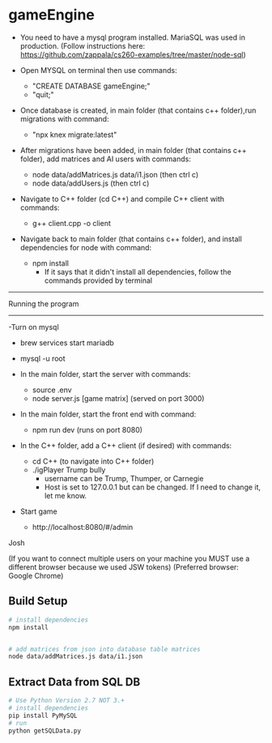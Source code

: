 # gameEngine
- You need to have a mysql program installed. MariaSQL was used in production. (Follow instructions here: https://github.com/zappala/cs260-examples/tree/master/node-sql)

- Open MYSQL on terminal then use commands:
  - "CREATE DATABASE gameEngine;"
  - "quit;"

- Once database is created, in main folder (that contains c++ folder),run migrations with command:
  - "npx knex migrate:latest"

- After migrations have been added, in main folder (that contains c++ folder), add matrices and AI users with commands:
  - node data/addMatrices.js data/i1.json (then ctrl c)
  - node data/addUsers.js (then ctrl c)

- Navigate to C++ folder (cd C++) and compile C++ client with commands:
  - g++ client.cpp -o client

- Navigate back to main folder (that contains c++ folder), and install dependencies for node with command:
  - npm install
    - If it says that it didn't install all dependencies, follow the commands provided by terminal


****************************************************************************************
Running the program
****************************************************************************************
-Turn on mysql
  - brew services start mariadb
  - mysql -u root
- In the main folder, start the server with commands:
  - source .env
  - node server.js [game matrix] (served on port 3000)

- In the main folder, start the front end with command:
  - npm run dev (runs on port 8080)

- In the C++ folder, add a C++ client (if desired) with commands:
  - cd C++ (to navigate into C++ folder)
  - ./igPlayer Trump bully  
    - username can be Trump, Thumper, or Carnegie
    - Host is set to 127.0.0.1 but can be changed. If I need to change it, let me know.

- Start game
    - http://localhost:8080/#/admin
 

Josh

(If you want to connect multiple users on your machine you MUST use a different browser because we used JSW tokens)
(Preferred browser: Google Chrome)

## Build Setup

``` bash
# install dependencies
npm install


# add matrices from json into database table matrices
node data/addMatrices.js data/i1.json
```


## Extract Data from SQL DB

```bash
# Use Python Version 2.7 NOT 3.+
# install dependencies
pip install PyMySQL
# run
python getSQLData.py
```
